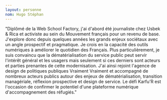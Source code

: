 ```yaml
---
layout: personne
nom: Hugo Stéphan
---
```


"Diplômé de la Web School Factory, j'ai d'abord été journaliste chez Usbek & Rica et activiste au sein du Mouvement français pour un revenu de base. J'explore donc depuis quelques années les grands enjeux sociétaux avec un angle prospectif et pragmatique. Je crois en la capacité des outils numériques à améliorer le quotidien des Français. Plus particulièrement, je suis convaincu que la dématérialisation du service public peut servir l'intérêt général et les usagers mais seulement si ces derniers sont acteurs et parties prenantes de cette modernisation. J'ai ainsi rejoint l'agence de design de politiques publiques Vraiment Vraiment et accompagné de nombreux acteurs publics autour des enjeux de dématérialisation, transition managériale, réflexion prospective et design de service. Le défi Karfu’R est l'occasion de confirmer le potentiel d'une plateforme numérique d'accompagnement des réfugiés."
